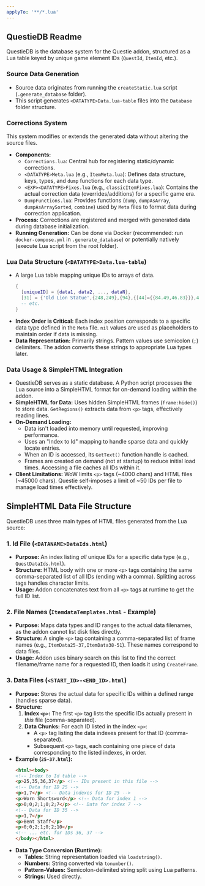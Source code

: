 ```yaml
---
applyTo: '**/*.lua'
---
```

## QuestieDB Readme

QuestieDB is the database system for the Questie addon, structured as a Lua table keyed by unique game element IDs (`QuestId`, `ItemId`, etc.).

### Source Data Generation

-   Source data originates from running the `createStatic.lua` script (`.generate_database` folder).
-   This script generates `<DATATYPE>Data.lua-table` files into the `Database` folder structure.

### Corrections System

This system modifies or extends the generated data without altering the source files.

-   **Components:**
    -   `Corrections.lua`: Central hub for registering static/dynamic corrections.
    -   `<DATATYPE>Meta.lua` (e.g., `ItemMeta.lua`): Defines data structure, keys, types, and `dump` functions for each data type.
    -   `<EXP><DATATYPE>Fixes.lua` (e.g., `classicItemFixes.lua`): Contains the actual correction data (overrides/additions) for a specific game era.
    -   `DumpFunctions.lua`: Provides functions (`dump`, `dumpAsArray`, `dumpAsArraySorted`, `combine`) used by `Meta` files to format data during correction application.
-   **Process:** Corrections are registered and merged with generated data during database initialization.
-   **Running Generation:** Can be done via Docker (recommended: run `docker-compose.yml` in `.generate_database`) or potentially natively (execute Lua script from the root folder).

### Lua Data Structure (`<DATATYPE>Data.lua-table`)

-   A large Lua table mapping unique IDs to arrays of data.
    ```lua
    {
      [uniqueID] = {data1, data2, ..., dataN},
      [31] = {'Old Lion Statue',{248,249},{94},{[44]={{84.49,46.83}}},44,},
      -- etc.
    }
    ```
-   **Index Order is Critical:** Each index position corresponds to a specific data type defined in the `Meta` file. `nil` values are used as placeholders to maintain order if data is missing.
-   **Data Representation:** Primarily strings. Pattern values use semicolon (`;`) delimiters. The addon converts these strings to appropriate Lua types later.

### Data Usage & SimpleHTML Integration

-   QuestieDB serves as a static database. A Python script processes the Lua source into a SimpleHTML format for on-demand loading within the addon.
-   **SimpleHTML for Data:** Uses hidden SimpleHTML frames (`frame:hide()`) to store data. `GetRegions()` extracts data from `<p>` tags, effectively reading lines.
-   **On-Demand Loading:**
    -   Data isn't loaded into memory until requested, improving performance.
    -   Uses an "Index to Id" mapping to handle sparse data and quickly locate entries.
    -   When an ID is accessed, its `GetText()` function handle is cached.
    -   Frames are created on demand (not at startup) to reduce initial load times. Accessing a file caches all IDs within it.
-   **Client Limitations:** WoW limits `<p>` tags (~4000 chars) and HTML files (~45000 chars). Questie self-imposes a limit of ~50 IDs per file to manage load times effectively.

## SimpleHTML Data File Structure

QuestieDB uses three main types of HTML files generated from the Lua source:

### 1. Id File (`<DATANAME>DataIds.html`)

-   **Purpose:** An index listing *all* unique IDs for a specific data type (e.g., `QuestDataIds.html`).
-   **Structure:** HTML body with one or more `<p>` tags containing the same comma-separated list of all IDs (ending with a comma). Splitting across tags handles character limits.
-   **Usage:** Addon concatenates text from all `<p>` tags at runtime to get the full ID list.

### 2. File Names (`ItemdataTemplates.html` - Example)

-   **Purpose:** Maps data types and ID ranges to the actual data filenames, as the addon cannot list disk files directly.
-   **Structure:** A single `<p>` tag containing a comma-separated list of frame names (e.g., `ItemData25-37,ItemData38-51`). These names correspond to data files.
-   **Usage:** Addon uses binary search on this list to find the correct filename/frame name for a requested ID, then loads it using `CreateFrame`.

### 3. Data Files (`<START_ID>-<END_ID>.html`)

-   **Purpose:** Stores the actual data for specific IDs within a defined range (handles sparse data).
-   **Structure:**
    1.  **Index `<p>`:** The first `<p>` tag lists the specific IDs actually present in *this* file (comma-separated).
    2.  **Data Chunks:** For each ID listed in the index `<p>`:
        -   A `<p>` tag listing the data indexes present for that ID (comma-separated).
        -   Subsequent `<p>` tags, each containing one piece of data corresponding to the listed indexes, in order.
-   **Example (`25-37.html`):**
    ```html
    <html><body>
    <!-- Index to Id table -->
    <p>25,35,36,37</p> <!-- IDs present in this file -->
    <!-- Data for ID 25 -->
    <p>1,7</p> <!-- Data indexes for ID 25 -->
    <p>Worn Shortsword</p> <!-- Data for index 1 -->
    <p>0;0;2;1;0;2;7</p> <!-- Data for index 7 -->
    <!-- Data for ID 35 -->
    <p>1,7</p>
    <p>Bent Staff</p>
    <p>0;0;2;1;0;2;10</p>
    <!-- ... etc. for IDs 36, 37 -->
    </body></html>
    ```
-   **Data Type Conversion (Runtime):**
    -   **Tables:** String representation loaded via `loadstring()`.
    -   **Numbers:** String converted via `tonumber()`.
    -   **Pattern-Values:** Semicolon-delimited string split using Lua patterns.
    -   **Strings:** Used directly.
